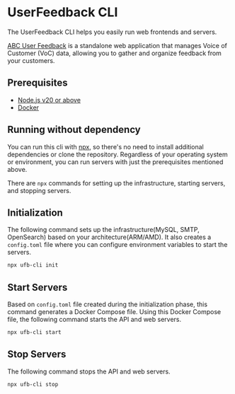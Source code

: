 # UserFeedback CLI

The UserFeedback CLI helps you easily run web frontends and servers.

[ABC User Feedback](https://github.com/line/abc-user-feedback) is a standalone web application that manages Voice of Customer (VoC) data, allowing you to gather and organize feedback from your customers.

## Prerequisites

- [Node.js v20 or above](https://nodejs.org/en/download/)
- [Docker](https://docs.docker.com/desktop/)

## Running without dependency

You can run this cli with [npx](https://docs.npmjs.com/cli/v8/commands/npx), so there's no need to install additional dependencies or clone the repository. Regardless of your operating system or environment, you can run servers with just the prerequisites mentioned above.

There are `npx` commands for setting up the infrastructure, starting servers, and stopping servers.

## Initialization

The following command sets up the infrastructure(MySQL, SMTP, OpenSearch) based on your architecture(ARM/AMD).
It also creates a `config.toml` file where you can configure environment variables to start the servers.

```sh
npx ufb-cli init
```

## Start Servers

Based on `config.toml` file created during the initialization phase, this command generates a Docker Compose file. Using this Docker Compose file, the following command starts the API and web servers.

```sh
npx ufb-cli start
```

## Stop Servers

The following command stops the API and web servers.

```sh
npx ufb-cli stop
```
